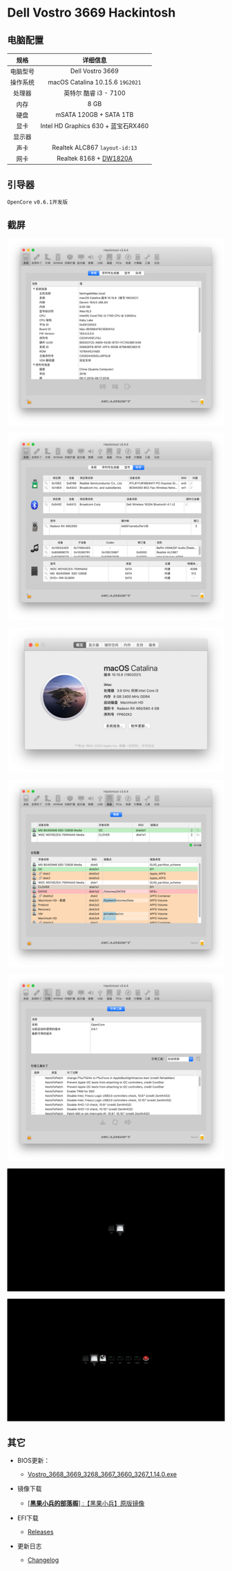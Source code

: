 # Dell Vostro 3669 Hackintosh

## 电脑配置

|   规格   |                           详细信息                           |
| :------: | :----------------------------------------------------------: |
| 电脑型号 |                       Dell Vostro 3669                       |
| 操作系统 |               macOS Catalina 10.15.6 `19G2021`               |
|  处理器  |                    英特尔 酷睿 i3 - 7100                     |
|   内存   |                             8 GB                             |
|   硬盘   |                    mSATA 120GB + SATA 1TB                    |
|   显卡   |             Intel HD Graphics 630 + 蓝宝石RX460              |
|  显示器  |                                                              |
|   声卡   |                Realtek ALC867 `layout-id:13`                 |
|   网卡   | Realtek 8168 +  [DW1820A ](https://blog.daliansky.net/DW1820A_BCM94350ZAE-driver-inserts-the-correct-posture.html) |

## 引导器

`OpenCore` `v0.6.1开发版`

## 截屏

![Hackintosh](./ScreenShots/Hackintosh.png)

![Misc](./ScreenShots/Misc.png)

![19G2021](./ScreenShots/19G2021.png)

![Dual_EFI](./ScreenShots/Dual_EFI.png)

![OpenCore_v0.6.1](./ScreenShots/OpenCore_v0.6.1.png)

![OC_v0.6.1](./ScreenShots/OC_v0.6.1.png)

![OC_v0.6.1_Tools](./ScreenShots/OC_v0.6.1_Tools.png)

## 其它

- BIOS更新：
  - [Vostro_3668_3669_3268_3667_3660_3267_1.14.0.exe](./BIOS/Vostro_3668_3669_3268_3667_3660_3267_1.14.0.exe) 
- 镜像下载
  - [[**黑果小兵的部落阁**] :【黑果小兵】原版镜像](https://blog.daliansky.net/categories/下载/镜像/)
- EFI下载

  - [Releases](./releases)
- 更新日志  

  - [Changelog](Changelog.md)

